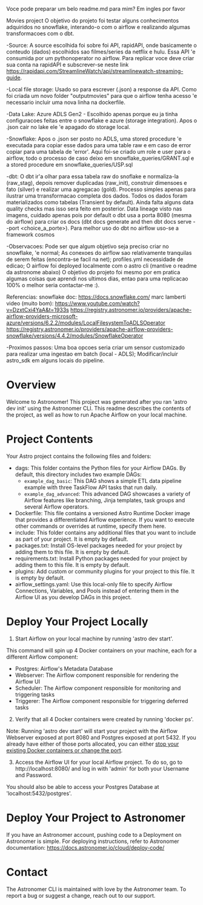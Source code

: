 Voce pode preparar um belo readme.md para mim? Em ingles por favor


Movies project
O objetivo do projeto foi testar alguns conhecimentos adquiridos no snowflake, interando-o com o airflow e realizando algumas transformacoes com o dbt.

-Source:
A source escolhida foi sobre foi API, rapidAPI, onde basicamente o conteudo (dados) escolhidos sao filmes/series da netflix e hulu.
Essa API 'e consumida por um pythonoperator no airflow. Para replicar voce deve criar sua conta na rapidAPI e subscrever-se neste link https://rapidapi.com/StreamlineWatch/api/streamlinewatch-streaming-guide.

-Local file storage:
Usado so para escrever (.json) a response da API. Como foi criada um novo folder "outputmovies" para que o airflow tenha acesso 'e necessario incluir uma nova linha na dockerfile.

-Data Lake:
Azure ADLS Gen2 - Escolhido apenas porque eu ja tinha configuracoes feitas entre o snowflake e azure (storage integration). Apos o .json cair no lake ele 'e apagado do storage local.

-Snowflake:
Apos o .json ser posto no ADLS, uma stored procedure 'e executada para copiar esse dados para uma table raw e em caso de error copiar para uma tabela de 'error'. Aqui foi-se criado um role e user para o airflow, todo o processo de caso deixo em snowflake_queries/GRANT.sql e a stored procedure em snowflake_queries/USP.sql

-dbt:
O dbt ir'a olhar para essa tabela raw do snoflake e normaliza-la (raw_stag),  depois remover duplicadas (raw_init), construir dimensoes e fato (silver) e realizar uma agregacao (gold). Processo simples apenas para ilustrar uma trransformacao completa dos dados. Todos os dados foram materializados como tabelas (Transient by default). Ainda falta alguns data quality checks mas isso sera feito em posterior. Data lineage visto nas imagens, cuidado apenas pois por default o dbt usa a porta 8080 (mesma do airflow) para criar os docs (dbt docs generate and then dbt docs serve --port <choice_a_porte>). Para melhor uso do dbt no airflow uso-se a framework cosmos

-Observacoes:
Pode ser que algum objetivo seja preciso criar no snowflake, 'e normal;
As conexoes do airflow sao relativamente tranquilas de serem feitas (encontra-se facil na net);
profiles.yml necessidade de edicao;
O airflow foi deployed localmente com o astro cli (mantive o readme da astronome abaixo)
O objetivo do projeto foi mesmo por em pratica algumas coisas que aprendi nos ultimos dias, entao para uma replicacao 100% o melhor seria contactar-me :).

Referencias:
snowflake doc: https://docs.snowflake.com/
marc lamberti video (muito bom): https://www.youtube.com/watch?v=DzxtCxi4YaA&t=1933s
https://registry.astronomer.io/providers/apache-airflow-providers-microsoft-azure/versions/6.2.2/modules/LocalFilesystemToADLSOperator
https://registry.astronomer.io/providers/apache-airflow-providers-snowflake/versions/4.4.2/modules/SnowflakeOperator

-Proximos passos:
Uma boa opcoes seria criar um sensor customizado para realizar uma ingestao em batch (local - ADLS);
Modificar/incluir astro_sdk em alguns locais do pipeline. 



Overview
========

Welcome to Astronomer! This project was generated after you ran 'astro dev init' using the Astronomer CLI. This readme describes the contents of the project, as well as how to run Apache Airflow on your local machine.

Project Contents
================

Your Astro project contains the following files and folders:

- dags: This folder contains the Python files for your Airflow DAGs. By default, this directory includes two example DAGs:
    - `example_dag_basic`: This DAG shows a simple ETL data pipeline example with three TaskFlow API tasks that run daily.
    - `example_dag_advanced`: This advanced DAG showcases a variety of Airflow features like branching, Jinja templates, task groups and several Airflow operators.
- Dockerfile: This file contains a versioned Astro Runtime Docker image that provides a differentiated Airflow experience. If you want to execute other commands or overrides at runtime, specify them here.
- include: This folder contains any additional files that you want to include as part of your project. It is empty by default.
- packages.txt: Install OS-level packages needed for your project by adding them to this file. It is empty by default.
- requirements.txt: Install Python packages needed for your project by adding them to this file. It is empty by default.
- plugins: Add custom or community plugins for your project to this file. It is empty by default.
- airflow_settings.yaml: Use this local-only file to specify Airflow Connections, Variables, and Pools instead of entering them in the Airflow UI as you develop DAGs in this project.

Deploy Your Project Locally
===========================

1. Start Airflow on your local machine by running 'astro dev start'.

This command will spin up 4 Docker containers on your machine, each for a different Airflow component:

- Postgres: Airflow's Metadata Database
- Webserver: The Airflow component responsible for rendering the Airflow UI
- Scheduler: The Airflow component responsible for monitoring and triggering tasks
- Triggerer: The Airflow component responsible for triggering deferred tasks

2. Verify that all 4 Docker containers were created by running 'docker ps'.

Note: Running 'astro dev start' will start your project with the Airflow Webserver exposed at port 8080 and Postgres exposed at port 5432. If you already have either of those ports allocated, you can either [stop your existing Docker containers or change the port](https://docs.astronomer.io/astro/test-and-troubleshoot-locally#ports-are-not-available).

3. Access the Airflow UI for your local Airflow project. To do so, go to http://localhost:8080/ and log in with 'admin' for both your Username and Password.

You should also be able to access your Postgres Database at 'localhost:5432/postgres'.

Deploy Your Project to Astronomer
=================================

If you have an Astronomer account, pushing code to a Deployment on Astronomer is simple. For deploying instructions, refer to Astronomer documentation: https://docs.astronomer.io/cloud/deploy-code/

Contact
=======

The Astronomer CLI is maintained with love by the Astronomer team. To report a bug or suggest a change, reach out to our support.
